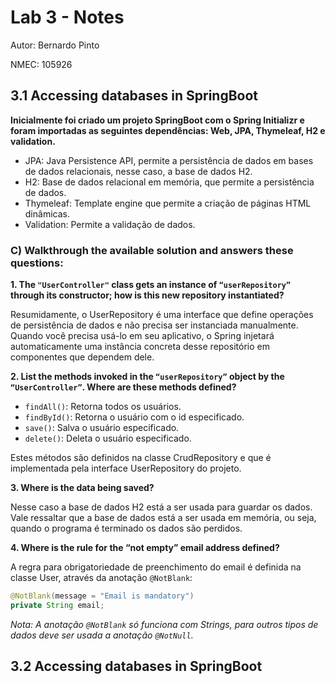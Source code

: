 # Lab 3 - Notes

Autor: Bernardo Pinto

NMEC: 105926


## 3.1 Accessing databases in SpringBoot

**Inicialmente foi criado um projeto SpringBoot com o Spring Initializr e foram importadas as seguintes dependências: Web, JPA, Thymeleaf, H2 e validation.**


- JPA: Java Persistence API, permite a persistência de dados em bases de dados relacionais, nesse caso, a base de dados H2.
- H2: Base de dados relacional em memória, que permite a persistência de dados.
- Thymeleaf: Template engine que permite a criação de páginas HTML dinâmicas.
- Validation: Permite a validação de dados.

### C) Walkthrough the available solution and answers these questions:

**1. The `"UserController"` class gets an instance of `“userRepository”` through its constructor; how is this new repository instantiated?**

Resumidamente,  o UserRepository é uma interface que define operações de persistência de dados e não precisa ser instanciada manualmente. Quando você precisa usá-lo em seu aplicativo, o Spring injetará automaticamente uma instância concreta desse repositório em componentes que dependem dele.


**2. List the methods invoked in the `“userRepository”` object by the `“UserController”`. Where are these methods defined?**


- `findAll()`: Retorna todos os usuários.
- `findById()`: Retorna o usuário com o id especificado.
- `save()`: Salva o usuário especificado.
- `delete()`: Deleta o usuário especificado.

Estes métodos são definidos na classe CrudRepository e que é implementada pela interface UserRepository do projeto.

**3. Where is the data being saved?**

Nesse caso a base de dados H2 está a ser usada para guardar os dados. Vale ressaltar que a base de dados está a ser usada em memória, ou seja, quando o programa é terminado os dados são perdidos.

**4. Where is the rule for the “not empty” email address defined?**

A regra para obrigatoriedade de preenchimento do email é definida na classe User, através da anotação `@NotBlank`:
 

```java
@NotBlank(message = "Email is mandatory")
private String email;
```
*Nota: A anotação `@NotBlank` só funciona com Strings, para outros tipos de dados deve ser usada a anotação `@NotNull`.*


## 3.2 Accessing databases in SpringBoot